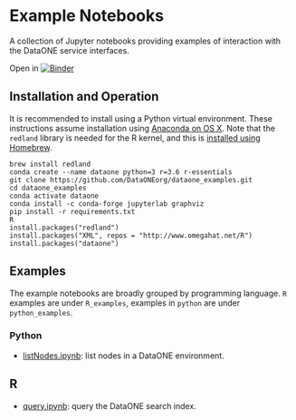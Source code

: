 # Example Notebooks

A collection of Jupyter notebooks providing examples of interaction with the DataONE service interfaces.

Open in [![Binder](https://mybinder.org/badge_logo.svg)](https://mybinder.org/v2/gh/DataONEorg/dataone_examples/master?filepath=api_examples)

## Installation and Operation

It is recommended to install using a Python virtual environment. These instructions assume installation using [Anaconda on OS X](https://docs.anaconda.com/anaconda/install/mac-os/). Note that the `redland` library is needed for the R kernel, and this is [installed using Homebrew](https://cran.r-project.org/web/packages/redland/readme/README.html).

```
brew install redland
conda create --name dataone python=3 r=3.6 r-essentials
git clone https://github.com/DataONEorg/dataone_examples.git
cd dataone_examples
conda activate dataone
conda install -c conda-forge jupyterlab graphviz
pip install -r requirements.txt
R
install.packages("redland")
install.packages("XML", repos = "http://www.omegahat.net/R")
install.packages("dataone")
```

## Examples

The example notebooks are broadly grouped by programming language. `R` examples are under `R_examples`, examples in `python` are under `python_examples`.

### Python

* [listNodes.ipynb](python_examples/listNodes.ipynb): list nodes in a DataONE environment.

## R

* [query.ipynb](R_examples/query.ipynb): query the DataONE search index.
